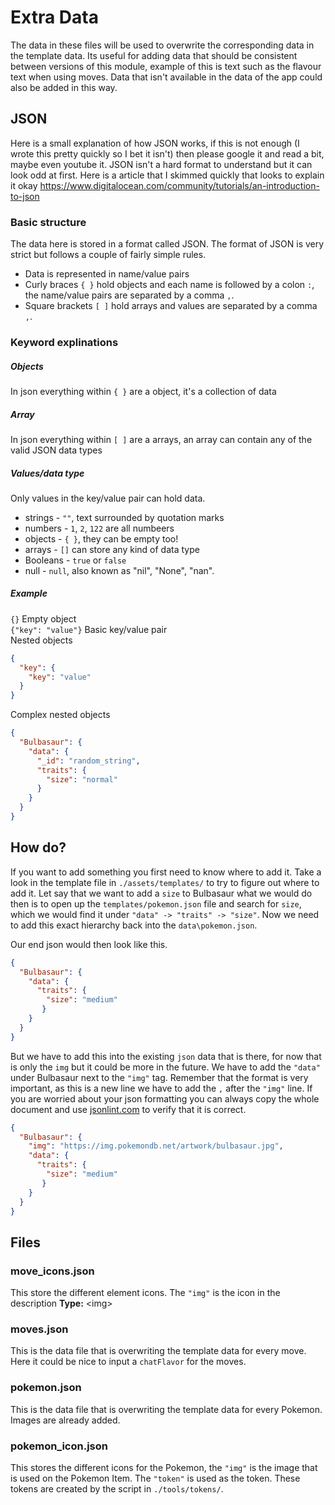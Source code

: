 # Extra Data
The data in these files will be used to overwrite the corresponding data in the template data.
Its useful for adding data that should be consistent between versions of this module, example of this is text such as
the flavour text when using moves. Data that isn't available in the data of the app could also be added in this way.


## JSON
Here is a small explanation of how JSON works, if this is not enough (I wrote this pretty quickly so I bet it isn't) then
please google it and read a bit, maybe even youtube it. JSON isn't a hard format to understand but it can look odd at first.
Here is a article that I skimmed quickly that looks to explain it okay https://www.digitalocean.com/community/tutorials/an-introduction-to-json

### Basic structure
The data here is stored in a format called JSON. The format of JSON is very strict but follows a couple of fairly simple rules.
* Data is represented in name/value pairs 
* Curly braces `{ }` hold objects and each name is followed by a colon `:`, the name/value pairs are separated by a comma `,`.
* Square brackets `[ ]` hold arrays and values are separated by a comma `,`.

### Keyword explinations
##### Objects
In json everything within `{ }` are a object, it's a collection of data

##### Array
In json everything within `[ ]` are a arrays, an array can contain any of the valid JSON data types

##### Values/data type
Only values in the key/value pair can hold data.
* strings - `""`, text surrounded by quotation marks
* numbers - `1`, `2`, `122` are all numbeers
* objects - `{ }`, they can be empty too!
* arrays - `[]` can store any kind of data type
* Booleans - `true` or `false`
* null - `null`, also known as "nil", "None", "nan".

##### Example
`{}` Empty object  
`{"key": "value"}` Basic key/value pair  
Nested objects 
```json
{
  "key": {
    "key": "value"
  }
}
```

Complex nested objects 
```json
{
  "Bulbasaur": {
    "data": {
      "_id": "random_string",
      "traits": {
        "size": "normal"
      }
    }
  }
}
```


## How do?
If you want to add something you first need to know where to add it. Take a look in the template file in `./assets/templates/`
to try to figure out where to add it. Let say that we want to add a `size` to Bulbasaur what we would do then is to open
up the `templates/pokemon.json` file and search for `size`, which we would find it under `"data" -> "traits" -> "size"`. Now we need to add this
exact hierarchy back into the `data\pokemon.json`.

Our end json would then look like this.
```json
{
  "Bulbasaur": {
    "data": {
      "traits": {
        "size": "medium"
       }
    }
  } 
}
```
But we have to add this into the existing `json` data that is there, for now that is only the `img` but it could be more
in the future. We have to add the `"data"` under Bulbasaur next to the `"img"` tag. Remember that the format is very important,
as this is a new line we have to add the `,` after the `"img"` line. If you are worried about your json formatting you
can always copy the whole document and use [jsonlint.com](https://www.jsonlint.com) to verify that it is correct. 

```json
{
  "Bulbasaur": {
    "img": "https://img.pokemondb.net/artwork/bulbasaur.jpg",
    "data": {
      "traits": {
        "size": "medium"
       }
    }
  } 
}
```

## Files
### move_icons.json
This store the different element icons. The `"img"` is the icon in the description **Type:** \<img\>

### moves.json
This is the data file that is overwriting the template data for every move. Here it could be nice to input a `chatFlavor`
for the moves.

### pokemon.json
This is the data file that is overwriting the template data for every Pokemon. Images are already added.

### pokemon_icon.json
This stores the different icons for the Pokemon, the `"img"` is the image that is used on the Pokemon Item. The `"token"`
is used as the token. These tokens are created by the script in `./tools/tokens/`.
